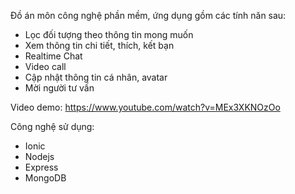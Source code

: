 Đồ án môn công nghệ phần mềm, ứng dụng gồm các tính năn sau:
+ Lọc đối tượng theo thông tin mong muốn
+ Xem thông tin chi tiết, thích, kết bạn
+ Realtime Chat
+ Video call
+ Cập nhật thông tin cá nhân, avatar
+ Mời người tư vấn

Video demo: https://www.youtube.com/watch?v=MEx3XKNOzOo

Công nghệ sử dụng:
+ Ionic
+ Nodejs
+ Express
+ MongoDB
